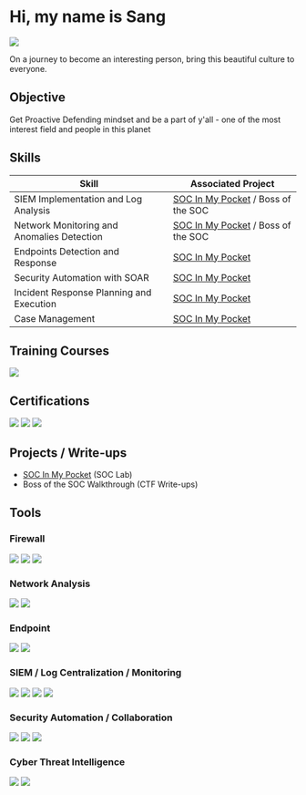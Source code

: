 # Hi, my name is Sang 
<a href="https://www.linkedin.com/in/phamthanhsang0311/"><img src="https://img.shields.io/badge/-LinkedIn-0072b1?&style=for-the-badge&logo=linkedin&logoColor=white" /></a>

On a journey to become an interesting person, bring this beautiful culture to everyone.

## Objective
Get Proactive Defending mindset and be a part of y'all - one of the most interest field and people in this planet

## Skills

| Skill                                         | Associated Project         |
|-----------------------------------------------|----------------------------|
| SIEM Implementation and Log Analysis          | [SOC In My Pocket](https://github.com/phamthanhsang-cs/SOC-in-my-Pocket) / Boss of the SOC |
| Network Monitoring and Anomalies Detection    | [SOC In My Pocket](https://github.com/phamthanhsang-cs/SOC-in-my-Pocket) / Boss of the SOC |
| Endpoints Detection and Response              | [SOC In My Pocket](https://github.com/phamthanhsang-cs/SOC-in-my-Pocket)|
| Security Automation with SOAR                 | [SOC In My Pocket](https://github.com/phamthanhsang-cs/SOC-in-my-Pocket)|
| Incident Response Planning and Execution      | [SOC In My Pocket](https://github.com/phamthanhsang-cs/SOC-in-my-Pocket)|
| Case Management                               | [SOC In My Pocket](https://github.com/phamthanhsang-cs/SOC-in-my-Pocket)|

## Training Courses
<div>
    <img src="https://img.shields.io/badge/-TryHackMe_SOC_Analyst_Level_1_Complete_Course-2EAD50?&style=for-the-badge&logo=TryHackMe&logoColor=white" />

</div>


## Certifications 
<div>
    <img src="https://img.shields.io/badge/-Google_Cybersecurity_Professional_Certification-4285F4?&style=for-the-badge&logo=Google&logoColor=white" />
    <img src="https://img.shields.io/badge/-Security%2B-FF0000?&style=for-the-badge&logo=CompTIA&logoColor=white" />
    <img src="https://img.shields.io/badge/-ISC2_CC-00A652?&style=for-the-badge&logo=ISC2&logoColor=white" />    
</div>

## Projects / Write-ups
- [SOC In My Pocket](https://github.com/phamthanhsang-cs/SOC-in-my-Pocket) (SOC Lab)
- Boss of the SOC Walkthrough (CTF Write-ups)

## Tools 

### Firewall
<div> 
    <img src="https://img.shields.io/badge/-Fortigate-FF0000?&style=for-the-badge&logo=Fortinet&logoColor=white" /> 
    <img src="https://img.shields.io/badge/OPNSense-%23FF5200.svg?style=for-the-badge&logo=opnsense&logoColor=white" /> 
    <img src="https://img.shields.io/badge/-pfSense-000000?&style=for-the-badge&logo=&logoColor=white" /> 
</div>

### Network Analysis
<div>
    <img src="https://img.shields.io/badge/-Suricata-F05A28?&style=for-the-badge&logo=&logoColor=white" /> 
    <img src="https://img.shields.io/badge/-Wireshark-1679A7?&style=for-the-badge&logo=Wireshark&logoColor=white" />
</div>

### Endpoint
<div>
    <img src="https://img.shields.io/badge/-Elastic_Defend-005571?&style=for-the-badge&logo=Elastic&logoColor=white" />
    <img src="https://img.shields.io/badge/-Wazuh-3C99DC?&style=for-the-badge&logo=Wazuh&logoColor=white" />
</div>

### SIEM / Log Centralization / Monitoring 
<div>
    <img src="https://img.shields.io/badge/-Splunk-000000?&style=for-the-badge&logo=Splunk&logoColor=white" />
    <img src="https://img.shields.io/badge/-Elastic-005571?&style=for-the-badge&logo=Elastic&logoColor=white" />
    <img src="https://img.shields.io/badge/-Prometheus-E6522C?&style=for-the-badge&logo=Prometheus&logoColor=white" />
    <img src="https://img.shields.io/badge/-Grafana-F46800?&style=for-the-badge&logo=Grafana&logoColor=white" />
</div>

### Security Automation / Collaboration
<div> 
    <img src="https://img.shields.io/badge/TheHive-%23FFCD00.svg?style=for-the-badge&logo=hive&logoColor=white" /> 
    <img src="https://img.shields.io/badge/Cortex-%2380F5D2.svg?style=for-the-badge&logo=serverless&logoColor=white" /> 
    <img src="https://img.shields.io/badge/Shuffle-%23FF6F00.svg?style=for-the-badge&logo=hackthebox&logoColor=white" /> 
</div>

### Cyber Threat Intelligence
<div> 
    <img src="https://img.shields.io/badge/MISP-%23248BFB.svg?style=for-the-badge&logo=wechat&logoColor=white" /> 
    <img src="https://img.shields.io/badge/OpenCTI-%23003399.svg?style=for-the-badge&logo=nextdns&logoColor=white" /> 
</div>


